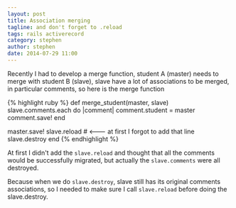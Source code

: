 ```yaml
---
layout: post
title: Association merging
tagline: and don't forget to .reload
tags: rails activerecord
category: stephen
author: stephen
date: 2014-07-29 11:00
---
```

Recently I had to develop a merge function, student A (master) needs to merge
with student B (slave), slave have a lot of associations to be merged, in particular
comments, so here is the merge function

{% highlight ruby %}
def merge_student(master, slave)
  slave.comments.each do |comment|
    comment.student = master
    comment.save!
  end

  master.save!
  slave.reload # <--- at first I forgot to add that line
  slave.destroy
end
{% endhighlight %}

At first I didn't add the `slave.reload` and thought that all the comments would be successfully migrated, but actually the `slave.comments` were all destroyed.

Because when we do `slave.destroy`, slave still has its original comments associations, so I needed to make sure I call `slave.reload` before doing the slave.destroy.
